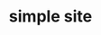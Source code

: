 ---
layout: page
title: simple site
tagline: Some code
description: Some R codes to support different articles 
---